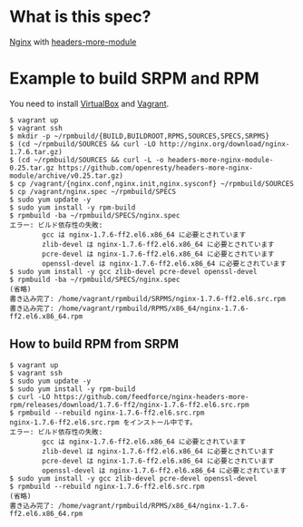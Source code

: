 # What is this spec?

[Nginx](http://nginx.org) with [headers-more-module](http://wiki.nginx.org/NginxHttpHeadersMoreModule)

# Example to build SRPM and RPM

You need to install [VirtualBox](https://www.virtualbox.org/) and [Vagrant](http://www.vagrantup.com/).

```
$ vagrant up
$ vagrant ssh
$ mkdir -p ~/rpmbuild/{BUILD,BUILDROOT,RPMS,SOURCES,SPECS,SRPMS}
$ (cd ~/rpmbuild/SOURCES && curl -LO http://nginx.org/download/nginx-1.7.6.tar.gz)
$ (cd ~/rpmbuild/SOURCES && curl -L -o headers-more-nginx-module-0.25.tar.gz https://github.com/openresty/headers-more-nginx-module/archive/v0.25.tar.gz)
$ cp /vagrant/{nginx.conf,nginx.init,nginx.sysconf} ~/rpmbuild/SOURCES
$ cp /vagrant/nginx.spec ~/rpmbuild/SPECS
$ sudo yum update -y
$ sudo yum install -y rpm-build
$ rpmbuild -ba ~/rpmbuild/SPECS/nginx.spec
エラー: ビルド依存性の失敗:
        gcc は nginx-1.7.6-ff2.el6.x86_64 に必要とされています
        zlib-devel は nginx-1.7.6-ff2.el6.x86_64 に必要とされています
        pcre-devel は nginx-1.7.6-ff2.el6.x86_64 に必要とされています
        openssl-devel は nginx-1.7.6-ff2.el6.x86_64 に必要とされています
$ sudo yum install -y gcc zlib-devel pcre-devel openssl-devel
$ rpmbuild -ba ~/rpmbuild/SPECS/nginx.spec
(省略)
書き込み完了: /home/vagrant/rpmbuild/SRPMS/nginx-1.7.6-ff2.el6.src.rpm
書き込み完了: /home/vagrant/rpmbuild/RPMS/x86_64/nginx-1.7.6-ff2.el6.x86_64.rpm
```

## How to build RPM from SRPM

```
$ vagrant up
$ vagrant ssh
$ sudo yum update -y
$ sudo yum install -y rpm-build
$ curl -LO https://github.com/feedforce/nginx-headers-more-rpm/releases/download/1.7.6-ff2/nginx-1.7.6-ff2.el6.src.rpm
$ rpmbuild --rebuild nginx-1.7.6-ff2.el6.src.rpm
nginx-1.7.6-ff2.el6.src.rpm をインストール中です。
エラー: ビルド依存性の失敗:
        gcc は nginx-1.7.6-ff2.el6.x86_64 に必要とされています
        zlib-devel は nginx-1.7.6-ff2.el6.x86_64 に必要とされています
        pcre-devel は nginx-1.7.6-ff2.el6.x86_64 に必要とされています
        openssl-devel は nginx-1.7.6-ff2.el6.x86_64 に必要とされています
$ sudo yum install -y gcc zlib-devel pcre-devel openssl-devel
$ rpmbuild --rebuild nginx-1.7.6-ff2.el6.src.rpm
(省略)
書き込み完了: /home/vagrant/rpmbuild/RPMS/x86_64/nginx-1.7.6-ff2.el6.x86_64.rpm
```
